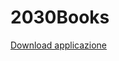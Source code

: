 # 2030Books

[Download applicazione](https://github.com/LeonardoBoldrin/2030Books/raw/refs/heads/main/2030Books.apk)
